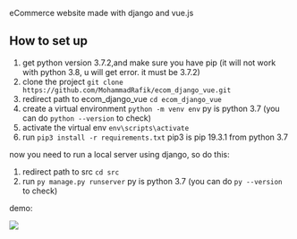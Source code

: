 eCommerce website made with django and vue.js

## How to set up

1. get python version 3.7.2,and make sure you have pip (it will not work with python 3.8, u will get error. it must be 3.7.2)
2. clone the project `git clone https://github.com/MohammadRafik/ecom_django_vue.git`
3. redirect path to ecom_django_vue `cd ecom_django_vue`
4. create a virtual environment `python -m venv env` py is python 3.7 (you can do `python --version` to check)
5. activate the virtual env `env\scripts\activate`
6. run `pip3 install -r requirements.txt` pip3 is pip 19.3.1 from python 3.7

now you need to run a local server using django, so do this:
1. redirect path to src `cd src`
2. run `py manage.py runserver` py is python 3.7 (you can do `py --version` to check)

demo: 

![](ecom_demo.gif)
